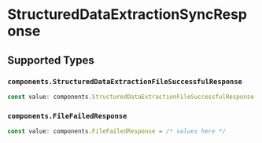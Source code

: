 # StructuredDataExtractionSyncResponse


## Supported Types

### `components.StructuredDataExtractionFileSuccessfulResponse`

```typescript
const value: components.StructuredDataExtractionFileSuccessfulResponse = /* values here */
```

### `components.FileFailedResponse`

```typescript
const value: components.FileFailedResponse = /* values here */
```

